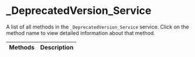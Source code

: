 # \_DeprecatedVersion_Service

A list of all methods in the `_DeprecatedVersion_Service` service. Click on the method name to view detailed information about that method.

| Methods | Description |
| :------ | :---------- |

<!-- This file was generated by liblab | https://liblab.com/ -->
